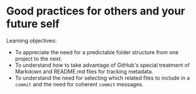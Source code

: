 Good practices for others and your future self
==============================================

Learning objectives:

- To appreciate the need for a predictable folder structure from one project to the next.
- To understand how to take advantage of GitHub's special treatment of Markdown and 
  README.md files for tracking metadata.
- To understand the need for selecting which related files to include in a `commit` and 
  the need for coherent `commit` messages.